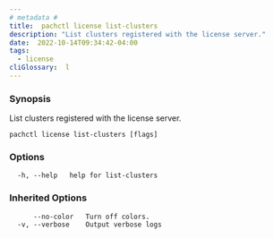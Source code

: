 ```yaml
---
# metadata # 
title:  pachctl license list-clusters
description: "List clusters registered with the license server."
date:  2022-10-14T09:34:42-04:00
tags:
  - license
cliGlossary:  l
---
```


### Synopsis

List clusters registered with the license server.

```
pachctl license list-clusters [flags]
```

### Options

```
  -h, --help   help for list-clusters
```

### Inherited Options

```
      --no-color   Turn off colors.
  -v, --verbose    Output verbose logs
```

